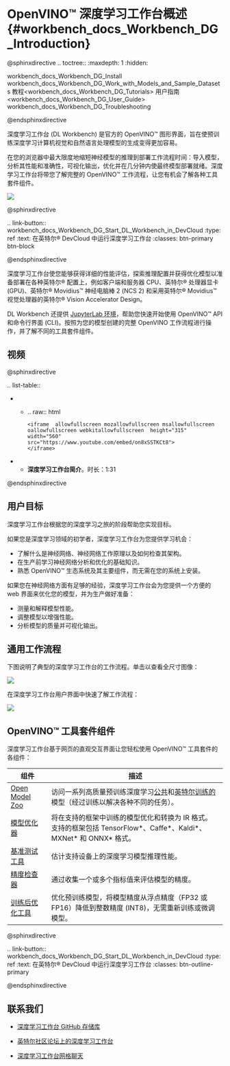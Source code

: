 # OpenVINO™ 深度学习工作台概述{#workbench_docs_Workbench_DG_Introduction}

@sphinxdirective
.. toctree::
   :maxdepth: 1
   :hidden:

   workbench_docs_Workbench_DG_Install
   workbench_docs_Workbench_DG_Work_with_Models_and_Sample_Datasets
   教程<workbench_docs_Workbench_DG_Tutorials>
   用户指南<workbench_docs_Workbench_DG_User_Guide>
   workbench_docs_Workbench_DG_Troubleshooting

@endsphinxdirective




深度学习工作台 (DL Workbench) 是官方的 OpenVINO™ 图形界面，旨在使预训练深度学习计算机视觉和自然语言处理模型的生成变得更加容易。

在您的浏览器中最大限度地缩短神经模型的推理到部署工作流程时间：导入模型，分析其性能和准确性，可视化输出，优化并在几分钟内使最终模型部署就绪。深度学习工作台将带您了解完整的 OpenVINO™ 工作流程，让您有机会了解各种工具套件组件。
 
![](../img/openvino_dl_wb.png)


@sphinxdirective

.. link-button:: workbench_docs_Workbench_DG_Start_DL_Workbench_in_DevCloud
    :type: ref
    :text: 在英特尔® DevCloud 中运行深度学习工作台
    :classes: btn-primary btn-block

@endsphinxdirective

深度学习工作台使您能够获得详细的性能评估，探索推理配置并获得优化模型以准备部署在各种英特尔® 配置上，例如客户端和服务器 CPU、英特尔® 处理器显卡 (GPU)、英特尔® Movidius™ 神经电脑棒 2 (NCS 2) 和采用英特尔® Movidius™ 视觉处理器的英特尔® Vision Accelerator Design。

DL Workbench 还提供 [JupyterLab 环境](https://docs.openvino.ai/latest/workbench_docs_Workbench_DG_Jupyter_Notebooks.html#doxid-workbench-docs-workbench-d-g-jupyter-notebooks)，帮助您快速开始使用 OpenVINO™ API 和命令行界面 (CLI)。按照为您的模型创建的完整 OpenVINO 工作流程进行操作，并了解不同的工具套件组件。


## 视频

@sphinxdirective

.. list-table::

   * - .. raw:: html

           <iframe  allowfullscreen mozallowfullscreen msallowfullscreen oallowfullscreen webkitallowfullscreen  height="315" width="560"
           src="https://www.youtube.com/embed/on8xSSTKCt8">
           </iframe>
   * - **深度学习工作台简介**。时长：1:31
     
@endsphinxdirective


## 用户目标

深度学习工作台根据您的深度学习之旅的阶段帮助您实现目标。

如果您是深度学习领域的初学者，深度学习工作台为您提供学习机会：
* 了解什么是神经网络、神经网络工作原理以及如何检查其架构。
* 在生产前学习神经网络分析和优化的基础知识。
* 熟悉 OpenVINO™ 生态系统及其主要组件，而无需在您的系统上安装。

如果您在神经网络方面有足够的经验，深度学习工作台会为您提供一个方便的 web 界面来优化您的模型，并为生产做好准备：
* 测量和解释模型性能。
* 调整模型以增强性能。
* 分析模型的质量并可视化输出。

## 通用工作流程

下图说明了典型的深度学习工作台的工作流程。单击以查看全尺寸图像：

![](../img/openvino_dl_wb_diagram_overview.svg)

在深度学习工作台用户界面中快速了解工作流程：

![](../img/openvino_dl_wb_workflow.gif)

## OpenVINO™ 工具套件组件

深度学习工作台基于网页的直观交互界面让您轻松使用 OpenVINO™ 工具套件的各组件：

| 组件 | 描述 |
|------------------|------------------|
| [Open Model Zoo](https://docs.openvinotoolkit.org/latest/omz_tools_downloader.html) | 访问一系列高质量预训练深度学习[公共](https://docs.openvinotoolkit.org/latest/omz_models_group_public.html)和[英特尔训练的](https://docs.openvinotoolkit.org/latest/omz_models_group_intel.html)模型（经过训练以解决各种不同的任务）。 |
| [模型优化器](https://docs.openvinotoolkit.org/latest/openvino_docs_MO_DG_Deep_Learning_Model_Optimizer_DevGuide.html) | 将在支持的框架中训练的模型优化和转换为 IR 格式。<br>支持的框架包括 TensorFlow\*、Caffe\*、Kaldi\*、MXNet\* 和 ONNX\* 格式。 |
| [基准测试工具](https://docs.openvinotoolkit.org/latest/openvino_inference_engine_tools_benchmark_tool_README.html) | 估计支持设备上的深度学习模型推理性能。 |
| [精度检查器](https://docs.openvinotoolkit.org/latest/omz_tools_accuracy_checker.html) | 通过收集一个或多个指标值来评估模型的精度。 |
| [训练后优化工具](https://docs.openvinotoolkit.org/latest/pot_README.html) | 优化预训练模型，将模型精度从浮点精度（FP32 或 FP16）降低到整数精度 (INT8)，无需重新训练或微调模型。 |


@sphinxdirective

.. link-button:: workbench_docs_Workbench_DG_Start_DL_Workbench_in_DevCloud
    :type: ref
    :text: 在英特尔® DevCloud 中运行深度学习工作台
    :classes: btn-outline-primary 

@endsphinxdirective

## 联系我们

* [深度学习工作台 GitHub 存储库](https://github.com/openvinotoolkit/workbench)

* [英特尔社区论坛上的深度学习工作台](https://community.intel.com/t5/Intel-Distribution-of-OpenVINO/bd-p/distribution-openvino-toolkit)

* [深度学习工作台网格聊天](https://gitter.im/dl-workbench/general?utm_source=badge&utm_medium=badge&utm_campaign=pr-badge&content=body)